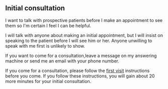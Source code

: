 ## Initial consultation
I want to talk with prospective patients before I make an appointment to see them so I'm certain I feel I can be helpful.

I will talk with anyone about making an initial appointment, but I will insist on speaking to the patient before I will see him or her. Anyone unwilling to speak with me first is unlikely to show.

If you want to come for a consultation,leave a message on my answering machine or send me an email with your phone number.

If you come for a consultation, please follow the [first visit](policies/firstVisit.md) instructions before you come. If you follow these instructions, you will gain about 20 more minutes for your initial consultation. 
